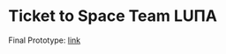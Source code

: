# Ticket to Space Team LUΠA

Final Prototype: [link](https://www.figma.com/proto/qwazyQuro4rkIFCv5ieKdK/ticket-to-space?type=design&node-id=1-4&t=eXd8mxXILl11BKgY-1&scaling=scale-down&page-id=0%3A1&starting-point-node-id=1%3A4&mode=design)
